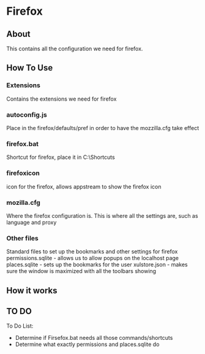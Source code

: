 # Firefox

## About
This contains all the configuration we need for firefox. 

## How To Use

### Extensions
Contains the extensions we need for firefox

### autoconfig.js
Place in the firefox/defaults/pref in order to have the mozzilla.cfg take effect

### firefox.bat
Shortcut for firefox, place it in C:\Shortcuts

### firefoxicon
icon for the firefox, allows appstream to show the firefox icon

### mozilla.cfg
Where the firefox configuration is. This is where all the settings are, such as language and proxy

### Other files
Standard files to set up the bookmarks and other settings for firefox
permissions.sqlite - allows us to allow popups on the localhost page
places.sqlite - sets up the bookmarks for the user
xulstore.json - makes sure the window is maximized with all the toolbars showing

## How it works



## TO DO

To Do List:

- Determine if Firsefox.bat needs all those commands/shortcuts
- Determine what exactly permissions and places.sqlite do
